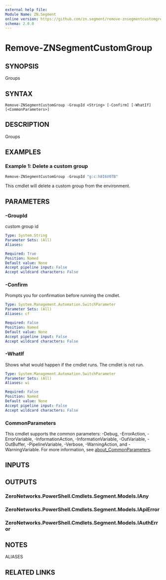 ```yaml
---
external help file:
Module Name: ZN.Segment
online version: https://github.com/zn.segment/remove-znsegmentcustomgroup
schema: 2.0.0
---
```


# Remove-ZNSegmentCustomGroup

## SYNOPSIS
Groups

## SYNTAX

```
Remove-ZNSegmentCustomGroup -GroupId <String> [-Confirm] [-WhatIf] [<CommonParameters>]
```

## DESCRIPTION
Groups

## EXAMPLES

### Example 1: Delete a custom group
```powershell
Remove-ZNSegmentCustomGroup -GroupId "g:c:h8I6V0TB"
```

This cmdlet will delete a custom group from the environment.

## PARAMETERS

### -GroupId
custom group id

```yaml
Type: System.String
Parameter Sets: (All)
Aliases:

Required: True
Position: Named
Default value: None
Accept pipeline input: False
Accept wildcard characters: False
```

### -Confirm
Prompts you for confirmation before running the cmdlet.

```yaml
Type: System.Management.Automation.SwitchParameter
Parameter Sets: (All)
Aliases: cf

Required: False
Position: Named
Default value: None
Accept pipeline input: False
Accept wildcard characters: False
```

### -WhatIf
Shows what would happen if the cmdlet runs.
The cmdlet is not run.

```yaml
Type: System.Management.Automation.SwitchParameter
Parameter Sets: (All)
Aliases: wi

Required: False
Position: Named
Default value: None
Accept pipeline input: False
Accept wildcard characters: False
```

### CommonParameters
This cmdlet supports the common parameters: -Debug, -ErrorAction, -ErrorVariable, -InformationAction, -InformationVariable, -OutVariable, -OutBuffer, -PipelineVariable, -Verbose, -WarningAction, and -WarningVariable. For more information, see [about_CommonParameters](http://go.microsoft.com/fwlink/?LinkID=113216).

## INPUTS

## OUTPUTS

### ZeroNetworks.PowerShell.Cmdlets.Segment.Models.IAny

### ZeroNetworks.PowerShell.Cmdlets.Segment.Models.IApiError

### ZeroNetworks.PowerShell.Cmdlets.Segment.Models.IAuthError

## NOTES

ALIASES

## RELATED LINKS

